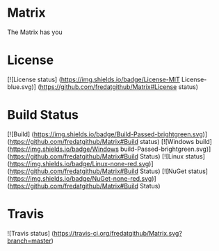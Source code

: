 Matrix
======

The Matrix has you

# License
[![License status] (https://img.shields.io/badge/License-MIT License-blue.svg)] (https://github.com/fredatgithub/Matrix#License status)

# Build Status
[![Build] (https://img.shields.io/badge/Build-Passed-brightgreen.svg)] (https://github.com/fredatgithub/Matrix#Build status)
[![Windows build] (https://img.shields.io/badge/Windows build-Passed-brightgreen.svg)] (https://github.com/fredatgithub/Matrix#Build Status)
[![Linux status] (https://img.shields.io/badge/Linux-none-red.svg)] (https://github.com/fredatgithub/Matrix#Build Status)
[![NuGet status] (https://img.shields.io/badge/NuGet-none-red.svg)] (https://github.com/fredatgithub/Matrix#Build Status)

# Travis 
![Travis status] (https://travis-ci.org/fredatgithub/Matrix.svg?branch=master)
